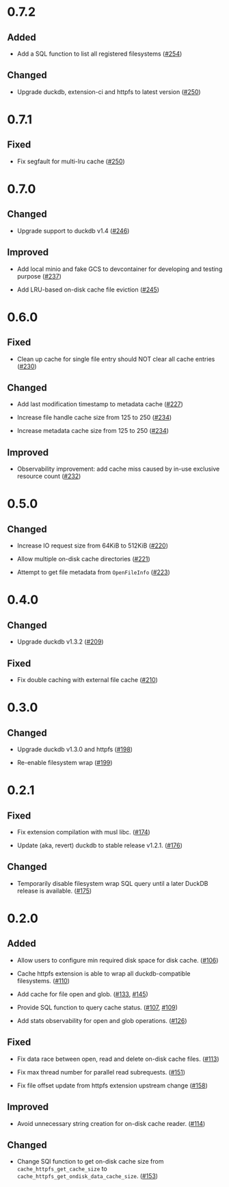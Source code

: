 # 0.7.2

## Added

- Add a SQL function to list all registered filesystems ([#254])

[#254]: https://github.com/dentiny/duck-read-cache-fs/pull/254

## Changed

- Upgrade duckdb, extension-ci and httpfs to latest version ([#250])

# 0.7.1

## Fixed

- Fix segfault for multi-lru cache ([#250])

[#250]: https://github.com/dentiny/duck-read-cache-fs/pull/250

# 0.7.0

## Changed

- Upgrade support to duckdb v1.4 ([#246])

[#246]: https://github.com/dentiny/duck-read-cache-fs/pull/246

## Improved

- Add local minio and fake GCS to devcontainer for developing and testing purpose ([#237])

[#237]: https://github.com/dentiny/duck-read-cache-fs/pull/237

- Add LRU-based on-disk cache file eviction ([#245])

[#245]: https://github.com/dentiny/duck-read-cache-fs/pull/245

# 0.6.0

## Fixed

- Clean up cache for single file entry should NOT clear all cache entries ([#230])

[#230]: https://github.com/dentiny/duck-read-cache-fs/pull/230

## Changed

- Add last modification timestamp to metadata cache ([#227])

[#227]: https://github.com/dentiny/duck-read-cache-fs/pull/227

- Increase file handle cache size from 125 to 250 ([#234])

[#234]: https://github.com/dentiny/duck-read-cache-fs/pull/234

- Increase metadata cache size from 125 to 250 ([#234])

[#234]: https://github.com/dentiny/duck-read-cache-fs/pull/234

## Improved

- Observability improvement: add cache miss caused by in-use exclusive resource count ([#232])

[#232]: https://github.com/dentiny/duck-read-cache-fs/pull/232

# 0.5.0

## Changed

- Increase IO request size from 64KiB to 512KiB ([#220])

[#220]: https://github.com/dentiny/duck-read-cache-fs/pull/220

- Allow multiple on-disk cache directories ([#221])

[#221]: https://github.com/dentiny/duck-read-cache-fs/pull/221

- Attempt to get file metadata from `OpenFileInfo` ([#223])

[#223]: https://github.com/dentiny/duck-read-cache-fs/pull/223

# 0.4.0

## Changed

- Upgrade duckdb v1.3.2 ([#209])

[#209]: https://github.com/dentiny/duck-read-cache-fs/pull/209

## Fixed

- Fix double caching with external file cache ([#210])

[#210]: https://github.com/dentiny/duck-read-cache-fs/pull/210

# 0.3.0

## Changed

- Upgrade duckdb v1.3.0 and httpfs ([#198])

[#198]: https://github.com/dentiny/duck-read-cache-fs/pull/198

- Re-enable filesystem wrap ([#199])

[#199]: https://github.com/dentiny/duck-read-cache-fs/pull/199

# 0.2.1

## Fixed

- Fix extension compilation with musl libc. ([#174])

[#174]: https://github.com/dentiny/duck-read-cache-fs/pull/174

- Update (aka, revert) duckdb to stable release v1.2.1. ([#176])

[#176]: https://github.com/dentiny/duck-read-cache-fs/pull/176

## Changed

- Temporarily disable filesystem wrap SQL query until a later DuckDB release is available. ([#175])

[#175]: https://github.com/dentiny/duck-read-cache-fs/pull/175

# 0.2.0

## Added

- Allow users to configure min required disk space for disk cache. ([#106])

[#106]: https://github.com/dentiny/duck-read-cache-fs/pull/106

- Cache httpfs extension is able to wrap all duckdb-compatible filesystems. ([#110])

[#110]: https://github.com/dentiny/duck-read-cache-fs/pull/110

- Add cache for file open and glob. ([#133], [#145])

[#133]: https://github.com/dentiny/duck-read-cache-fs/pull/133
[#145]: https://github.com/dentiny/duck-read-cache-fs/pull/145

- Provide SQL function to query cache status. ([#107], [#109])

[#107]: https://github.com/dentiny/duck-read-cache-fs/pull/107
[#109]: https://github.com/dentiny/duck-read-cache-fs/pull/109

- Add stats observability for open and glob operations. ([#126])

[#126]: https://github.com/dentiny/duck-read-cache-fs/pull/126

## Fixed

- Fix data race between open, read and delete on-disk cache files. ([#113])

[#113]: https://github.com/dentiny/duck-read-cache-fs/pull/113

- Fix max thread number for parallel read subrequests. ([#151])

[#151]: https://github.com/dentiny/duck-read-cache-fs/pull/151

- Fix file offset update from httpfs extension upstream change ([#158])

[#158]: https://github.com/dentiny/duck-read-cache-fs/pull/158

## Improved

- Avoid unnecessary string creation for on-disk cache reader. ([#114])

[#114]: https://github.com/dentiny/duck-read-cache-fs/pull/114

## Changed

- Change SQl function to get on-disk cache size from `cache_httpfs_get_cache_size` to `cache_httpfs_get_ondisk_data_cache_size`. ([#153])

[#153]: https://github.com/dentiny/duck-read-cache-fs/pull/153

